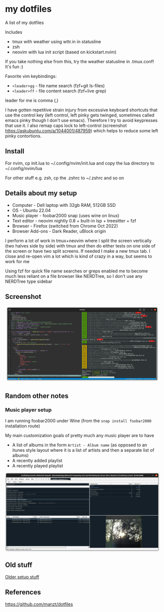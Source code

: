 # my dotfiles

A list of my dotfiles

Includes

- tmux with weather using wttr.in in statusline
- zsh
- neovim with lua init script (based on kickstart.nvim)

If you take nothing else from this, try the weather statusline in .tmux.conf!
It's fun :)

Favorite vim keybindings:

- `<leader>gg` - file name search (fzf+git ls-files)
- `<leader>ff` - file content search (fzf+live grep)

leader for me is comma (,)

I have gotten repetitive strain injury from excessive keyboard shortcuts that
use the control key (left control, left pinky gets twinged, sometimes called
emacs pinky though I don't use emacs). Therefore I try to avoid keypresses that
use it. I also remap caps lock to left-control (screenshot
https://askubuntu.com/a/1044001/487959) which helps to reduce some left pinky
contortions.

## Install

For nvim, cp init.lua to ~/.config/nvim/init.lua and copy the lua directory to ~/.config/nvim/lua

For other stuff e.g. zsh, cp the .zshrc to ~/.zshrc and so on

## Details about my setup

- Computer - Dell laptop with 32gb RAM, 512GB SSD
- OS - Ubuntu 22.04
- Music player - foobar2000 snap (uses wine on linux)
- Text editor - neovim nightly 0.8 + built-in lsp + treesitter + fzf
- Browser - Firefox (switched from Chrome Oct 2022)
- Browser Add-ons - Dark Reader, uBlock origin

I perform a lot of work in tmux+neovim where I split the screen vertically (two
halves side by side) with tmux and then do either tests on one side of the
screen or have two split screens. If needed I make a new tmux tab. I close and
re-open vim a lot which is kind of crazy in a way, but seems to work for me

Using fzf for quick file name searches or greps enabled me to become
much less reliant on a file browser like NERDTree, so I don't use any NERDTree
type sidebar

## Screenshot

![](img/1.png)

## Random other notes

### Music player setup

I am running foobar2000 under Wine (from the `snap install foobar2000` installation route)

My main customization goals of pretty much any music player are to have

- A list of albums in the form `Artist - Album name` (as opposed to an itunes
  style layout where it is a list of artists and then a separate list of
  albums)
- A recently added playlist
- A recently played playlist

![](img/3.png)

## Old stuff

[Older setup stuff](./OLD)

## References

https://github.com/manzt/dotfiles
